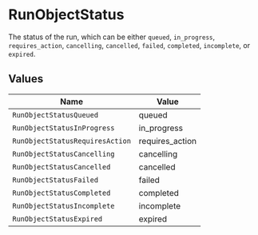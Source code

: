 # RunObjectStatus

The status of the run, which can be either `queued`, `in_progress`, `requires_action`, `cancelling`, `cancelled`, `failed`, `completed`, `incomplete`, or `expired`.


## Values

| Name                            | Value                           |
| ------------------------------- | ------------------------------- |
| `RunObjectStatusQueued`         | queued                          |
| `RunObjectStatusInProgress`     | in_progress                     |
| `RunObjectStatusRequiresAction` | requires_action                 |
| `RunObjectStatusCancelling`     | cancelling                      |
| `RunObjectStatusCancelled`      | cancelled                       |
| `RunObjectStatusFailed`         | failed                          |
| `RunObjectStatusCompleted`      | completed                       |
| `RunObjectStatusIncomplete`     | incomplete                      |
| `RunObjectStatusExpired`        | expired                         |